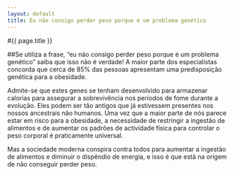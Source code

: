```yaml
---
layout: default
title: Eu não consigo perder peso porque é um problema genético
---
```


#{{ page.title }}

##Se utiliza a frase, “eu não consigo perder peso porque é um problema genético” saiba que isso não é verdade! A maior parte dos especialistas concorda que cerca de 85% das pessoas apresentam uma predisposição genética para a obesidade.

Admite-se que estes genes se tenham desenvolvido para armazenar calorias para assegurar a sobrevivência nos períodos de fome durante a evolução. Eles podem ser tão antigos que já estivessem presentes nos nossos ancestrais não humanos. Uma vez que a maior parte de nós parece estar em risco para a obesidade, a necessidade de restringir a ingestão de alimentos e de aumentar os padrões de actividade física para controlar o peso corporal é praticamente universal.

Mas a sociedade moderna conspira contra todos para aumentar a ingestão de alimentos e diminuir o dispêndio de energia, e isso é que está na origem de não conseguir perder peso.